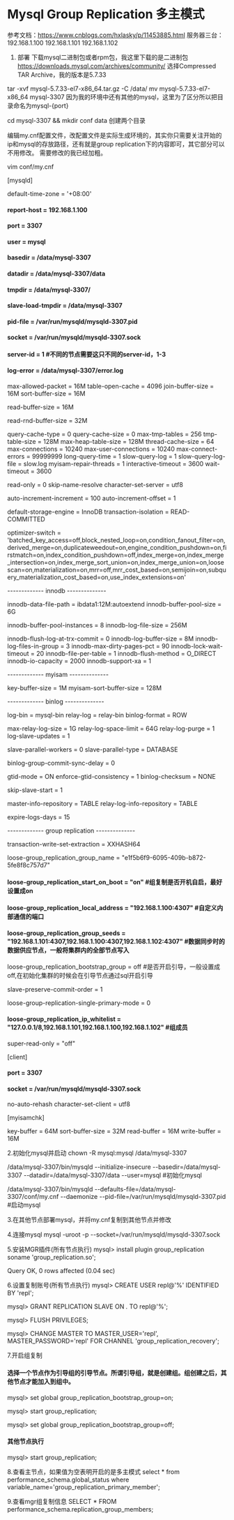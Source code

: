 # Mysql Group Replication   多主模式
参考文档：https://www.cnblogs.com/hxlasky/p/11453885.html
服务器三台：
192.168.1.100
192.168.1.101
192.168.1.102


1. 部署
下载mysql二进制包或者rpm包，我这里下载的是二进制包
https://downloads.mysql.com/archives/community/ 
选择Compressed TAR Archive，我的版本是5.7.33

tar -xvf mysql-5.7.33-el7-x86_64.tar.gz -C /data/
mv mysql-5.7.33-el7-x86_64 mysql-3307 因为我的环境中还有其他的mysql，这里为了区分所以把目录命名为mysql-{port}

cd mysql-3307 && mkdir conf data   创建两个目录

编辑my.cnf配置文件，改配置文件是实际生成环境的，其实你只需要关注开始的ip和mysql的存放路径，还有就是group replication下的内容即可，其它部分可以不用修改。
需要修改的我已经加粗。

vim conf/my.cnf

[mysqld]

default-time-zone                         = '+08:00'
#### report-host                             = 192.168.1.100

#### port                                    = 3307
#### user                                    = mysql

#### basedir                                 = /data/mysql-3307
#### datadir                                 = /data/mysql-3307/data
#### tmpdir                                  = /data/mysql-3307/
#### slave-load-tmpdir                       = /data/mysql-3307

#### pid-file                                = /var/run/mysqld/mysqld-3307.pid
#### socket                                  = /var/run/mysqld/mysqld-3307.sock

#### server-id                               = 1   #不同的节点需要这只不同的server-id，1-3
#### log-error                               = /data/mysql-3307/error.log


max-allowed-packet                      = 16M
table-open-cache                        = 4096
join-buffer-size                        = 16M
sort-buffer-size                        = 16M


read-buffer-size                        = 16M


read-rnd-buffer-size                    = 32M

query-cache-type                        = 0
query-cache-size                        = 0
max-tmp-tables                          = 256
tmp-table-size                          = 128M
max-heap-table-size                     = 128M
thread-cache-size                       = 64
max-connections                         = 10240
max-user-connections                    = 10240
max-connect-errors                      = 99999999
long-query-time                         = 1
slow-query-log                          = 1
slow-query-log-file                     = slow.log
myisam-repair-threads                   = 1
interactive-timeout                     = 3600
wait-timeout                            = 3600

read-only                               = 0
skip-name-resolve
character-set-server                    = utf8

auto-increment-increment                = 100
auto-increment-offset                   = 1

default-storage-engine                  = InnoDB
transaction-isolation                   = READ-COMMITTED

optimizer-switch                        = 'batched_key_access=off,block_nested_loop=on,condition_fanout_filter=on,derived_merge=on,duplicateweedout=on,engine_condition_pushdown=on,firstmatch=on,index_condition_pushdown=off,index_merge=on,index_merge_intersection=on,index_merge_sort_union=on,index_merge_union=on,loosescan=on,materialization=on,mrr=off,mrr_cost_based=on,semijoin=on,subquery_materialization_cost_based=on,use_index_extensions=on'


-------------  innodb  --------------


innodb-data-file-path                   = ibdata1:12M:autoextend
innodb-buffer-pool-size                 = 6G


innodb-buffer-pool-instances            = 8
innodb-log-file-size                    = 256M

innodb-flush-log-at-trx-commit          = 0
innodb-log-buffer-size                  = 8M
innodb-log-files-in-group               = 3
innodb-max-dirty-pages-pct              = 90
innodb-lock-wait-timeout                = 20
innodb-file-per-table                   = 1
innodb-flush-method                     = O_DIRECT
innodb-io-capacity                      = 2000
innodb-support-xa                       = 1

-------------  myisam  --------------


key-buffer-size                         = 1M
myisam-sort-buffer-size                 = 128M


-------------  binlog  --------------

log-bin                                 = mysql-bin
relay-log                               = relay-bin
binlog-format                           = ROW

max-relay-log-size                      = 1G
relay-log-space-limit                   = 64G
relay-log-purge                         = 1
log-slave-updates                       = 1

slave-parallel-workers                  = 0
slave-parallel-type                     = DATABASE


binlog-group-commit-sync-delay          = 0

gtid-mode                               = ON
enforce-gtid-consistency                = 1
binlog-checksum                         = NONE


skip-slave-start                        = 1


master-info-repository                  = TABLE
relay-log-info-repository               = TABLE


expire-logs-days                        = 15


-------------  group replication  --------------

transaction-write-set-extraction        = XXHASH64

loose-group_replication_group_name            = "e1f5b6f9-6095-409b-b872-5fe8f8c757d7"


#### loose-group_replication_start_on_boot = "on"  #组复制是否开机自启，最好设置成on

#### loose-group_replication_local_address         = "192.168.1.100:4307"  #自定义内部通信的端口
#### loose-group_replication_group_seeds           = "192.168.1.101:4307,192.168.1.100:4307,192.168.1.102:4307" #数据同步时的数据供应节点，一般将集群内的全部节点写入


loose-group_replication_bootstrap_group       = off  #是否开启引导，一般设置成off,在初始化集群的时候会在引导节点通过sql开启引导


slave-preserve-commit-order                   = 1

loose-group-replication-single-primary-mode   = 0

#### loose-group_replication_ip_whitelist          = "127.0.0.1/8,192.168.1.101,192.168.1.100,192.168.1.102" #组成员

super-read-only                               = "off"




[client]

#### port                                    = 3307
#### socket                                  = /var/run/mysqld/mysqld-3307.sock
no-auto-rehash
character-set-client                    = utf8


[myisamchk]

key-buffer                              = 64M
sort-buffer-size                        = 32M
read-buffer                             = 16M
write-buffer                            = 16M

2.初始化mysql并启动
chown -R mysql:mysql /data/mysql-3307

/data/mysql-3307/bin/mysqld --initialize-insecure --basedir=/data/mysql-3307 --datadir=/data/mysql-3307/data --user=mysql #初始化mysql

/data/mysql-3307/bin/mysqld --defaults-file=/data/mysql-3307/conf/my.cnf --daemonize --pid-file=/var/run/mysqld/mysqld-3307.pid #启动mysql

3.在其他节点部署mysql，并将my.cnf复制到其他节点并修改

4.连接mysql
mysql -uroot  -p --socket=/var/run/mysqld/mysqld-3307.sock

5.安装MGR插件(所有节点执行)
mysql> install plugin group_replication soname 'group_replication.so';

Query OK, 0 rows affected (0.04 sec)

6.设置复制账号(所有节点执行)
mysql> CREATE USER repl@'%' IDENTIFIED BY 'repl';

mysql> GRANT REPLICATION SLAVE ON *.* TO repl@'%';

mysql> FLUSH PRIVILEGES;

mysql> CHANGE MASTER TO MASTER_USER='repl', MASTER_PASSWORD='repl' FOR CHANNEL 'group_replication_recovery';

7.开启组复制

#### 选择一个节点作为引导组的引导节点。所谓引导组，就是创建组。组创建之后，其他节点才能加入到组中。

mysql> set global group_replication_bootstrap_group=on;

mysql> start group_replication;

mysql> set global group_replication_bootstrap_group=off;

#### 其他节点执行
mysql> start group_replication;

8.查看主节点，如果值为空表明开启的是多主模式
select * from performance_schema.global_status where variable_name='group_replication_primary_member';

9.查看mgr组复制信息
SELECT * FROM performance_schema.replication_group_members;
 
